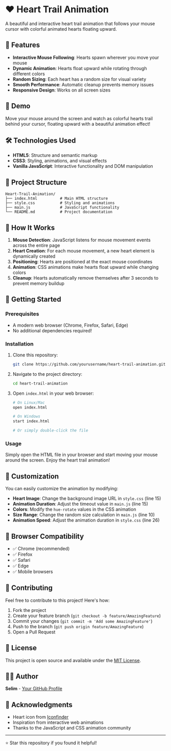 # ❤️ Heart Trail Animation

A beautiful and interactive heart trail animation that follows your mouse cursor with colorful animated hearts floating upward.

## 🌟 Features

- **Interactive Mouse Following**: Hearts spawn wherever you move your mouse
- **Dynamic Animation**: Hearts float upward while rotating through different colors
- **Random Sizing**: Each heart has a random size for visual variety
- **Smooth Performance**: Automatic cleanup prevents memory issues
- **Responsive Design**: Works on all screen sizes

## 🚀 Demo

Move your mouse around the screen and watch as colorful hearts trail behind your cursor, floating upward with a beautiful animation effect!

## 🛠️ Technologies Used

- **HTML5**: Structure and semantic markup
- **CSS3**: Styling, animations, and visual effects
- **Vanilla JavaScript**: Interactive functionality and DOM manipulation

## 📁 Project Structure

```
Heart-Trail-Animation/
├── index.html          # Main HTML structure
├── style.css           # Styling and animations
├── main.js             # JavaScript functionality
└── README.md           # Project documentation
```

## 🎯 How It Works

1. **Mouse Detection**: JavaScript listens for mouse movement events across the entire page
2. **Heart Creation**: For each mouse movement, a new heart element is dynamically created
3. **Positioning**: Hearts are positioned at the exact mouse coordinates
4. **Animation**: CSS animations make hearts float upward while changing colors
5. **Cleanup**: Hearts automatically remove themselves after 3 seconds to prevent memory buildup

## 🚀 Getting Started

### Prerequisites
- A modern web browser (Chrome, Firefox, Safari, Edge)
- No additional dependencies required!

### Installation

1. Clone this repository:
   ```bash
   git clone https://github.com/yourusername/heart-trail-animation.git
   ```

2. Navigate to the project directory:
   ```bash
   cd heart-trail-animation
   ```

3. Open `index.html` in your web browser:
   ```bash
   # On Linux/Mac
   open index.html
   
   # On Windows
   start index.html
   
   # Or simply double-click the file
   ```

### Usage

Simply open the HTML file in your browser and start moving your mouse around the screen. Enjoy the heart trail animation!

## 🎨 Customization

You can easily customize the animation by modifying:

- **Heart Image**: Change the background image URL in `style.css` (line 15)
- **Animation Duration**: Adjust the timeout value in `main.js` (line 15)
- **Colors**: Modify the `hue-rotate` values in the CSS animation
- **Size Range**: Change the random size calculation in `main.js` (line 10)
- **Animation Speed**: Adjust the animation duration in `style.css` (line 26)

## 📱 Browser Compatibility

- ✅ Chrome (recommended)
- ✅ Firefox
- ✅ Safari
- ✅ Edge
- ✅ Mobile browsers

## 🤝 Contributing

Feel free to contribute to this project! Here's how:

1. Fork the project
2. Create your feature branch (`git checkout -b feature/AmazingFeature`)
3. Commit your changes (`git commit -m 'Add some AmazingFeature'`)
4. Push to the branch (`git push origin feature/AmazingFeature`)
5. Open a Pull Request

## 📝 License

This project is open source and available under the [MIT License](LICENSE).

## 👨‍💻 Author

**Selim** - [Your GitHub Profile](https://github.com/yourusername)

## 🎉 Acknowledgments

- Heart icon from [Iconfinder](https://www.iconfinder.com/)
- Inspiration from interactive web animations
- Thanks to the JavaScript and CSS animation community

---

⭐ Star this repository if you found it helpful!
